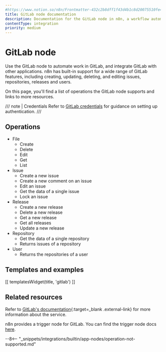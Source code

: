 ```yaml
---
#https://www.notion.so/n8n/Frontmatter-432c2b8dff1f43d4b1c8d20075510fe4
title: GitLab node documentation
description: Documentation for the GitLab node in n8n, a workflow automation platform. Includes details of operations and configuration, and links to examples and credentials information.
contentType: integration
priority: medium
---
```


# GitLab node

Use the GitLab node to automate work in GitLab, and integrate GitLab with other applications. n8n has built-in support for a wide range of GitLab features, including creating, updating, deleting, and editing issues, repositories, releases and users. 

On this page, you'll find a list of operations the GitLab node supports and links to more resources.

/// note | Credentials
Refer to [GitLab credentials](/integrations/builtin/credentials/gitlab/) for guidance on setting up authentication. 
///

## Operations

* File
	* Create
	* Delete
	* Edit
	* Get
	* List
* Issue
    * Create a new issue
    * Create a new comment on an issue
    * Edit an issue
    * Get the data of a single issue
    * Lock an issue
* Release
    * Create a new release
    * Delete a new release
    * Get a new release
    * Get all releases
    * Update a new release
* Repository
    * Get the data of a single repository
    * Returns issues of a repository
* User
    * Returns the repositories of a user

## Templates and examples

<!-- see https://www.notion.so/n8n/Pull-in-templates-for-the-integrations-pages-37c716837b804d30a33b47475f6e3780 -->
[[ templatesWidget(title, 'gitlab') ]]

## Related resources

Refer to [GitLab's documentation](https://docs.gitlab.com/ee/api/rest/){:target=_blank .external-link} for more information about the service.

n8n provides a trigger node for GitLab. You can find the trigger node docs [here](/integrations/builtin/trigger-nodes/n8n-nodes-base.gitlabtrigger/).

--8<-- "_snippets/integrations/builtin/app-nodes/operation-not-supported.md"

